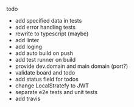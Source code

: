 todo
- add specified data in tests
- add error handling tests
- rewrite to typescript (maybe)
- add linter
- add loging
- add auto build on push
- add test runner on build
- provide dev.domain and main domain (port?)
- validate board and todo
- add status field for todos
- change LocalStratefy to JWT
- separate e2e tests and unit tests
- add travis